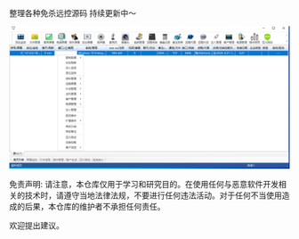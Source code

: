 整理各种免杀远控源码
持续更新中～

![Winos](银狐Winos/winos.png)

</html>
</html>
</html>
</html>
</html>
</html>
</html>
</html>
</html>
</html>
</html>
</html>
</html>
</html>
</html>














免责声明: 请注意，本仓库仅用于学习和研究目的。在使用任何与恶意软件开发相关的技术时，请遵守当地法律法规，不要进行任何违法活动。对于任何不当使用造成的后果，本仓库的维护者不承担任何责任。

欢迎提出建议。
